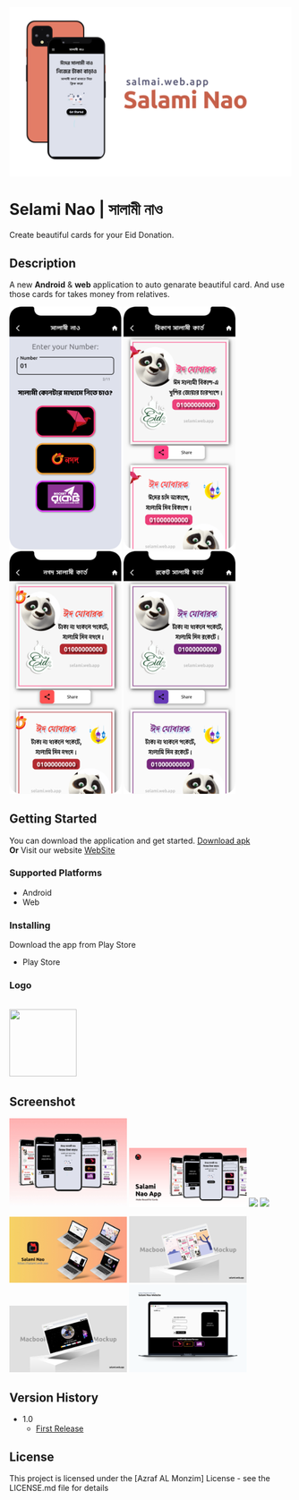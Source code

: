 <img src="/asstes/App_Mockup/App_3_2_1.png" width="1080"/>

# **Selami Nao** | **সালামী নাও** 
Create beautiful cards for your Eid Donation.

## Description

A new **Android** & **web** application to auto genarate beautiful card. And use those cards for takes money from relatives. 


<p float="center">
     <img src="/asstes/App_Screenshot/screenshot%20(8).png" width="200"/>
  <img src="/asstes/App_Screenshot/screenshot%20(9).png" width="200"/>
   <img src="/asstes/App_Screenshot/screenshot%20(10).png" width="200"/>
   <img src="/asstes/App_Screenshot/screenshot%20(12).png" width="200"/>
</p>

## Getting Started
You can download the application and get started. [Download apk](https://github.com/Monzim/salami/releases/download/v1.0/Salami_v1.0.apk)<br />
 **Or** Visit our website  [WebSite](https://salami.web.app)<br />

### Supported Platforms
 * Android
 * Web

### Installing
Download the app from Play Store
* Play Store

### Logo
<br /> <img src="/asstes/Logo/Selami%20App%20🚀1024.png" width="120" height="120" />
## Screenshot


<p float="left">
   <img src="/asstes/App_Mockup/App_2_1_small.jpg" width="210" />
   <img src="/asstes/App_Mockup/App_2_3_2.png" width="210" />
   <img src="/asstes/App_Mockup/App_full_1.png" width="210"/>
   <img src="/asstes/App_Mockup/App_1.png" width="210"/>
</p>


<p float="left">
     <img src="/asstes/Web_Mockup/5_E_2_s.jpg" width="210"/>
      <img src="/asstes/Web_Mockup/1_A_1.png" width="210"/>
     <img src="/asstes/Web_Mockup/1_A_2.png" width="210"/>
   <img src="/asstes/Web_Mockup/2_B_1.png" width="210"/>
</p>


## Version History

* 1.0
    * [First Release](https://github.com/Monzim/salami/releases/tag/v1.0 "First Release")

## License

This project is licensed under the [Azraf AL Monzim] License - see the LICENSE.md file for details



